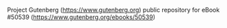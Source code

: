 Project Gutenberg (https://www.gutenberg.org) public repository for
eBook #50539 (https://www.gutenberg.org/ebooks/50539)
